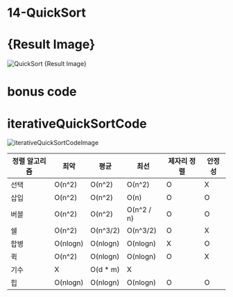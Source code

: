 # 14-QuickSort
# {Result Image}
![QuickSort {Result Image}](https://github.com/user-attachments/assets/914bf64b-98a2-40f1-b6f0-faf02e7f312a)
# bonus code
# iterativeQuickSortCode
![iterativeQuickSortCodeImage](https://github.com/user-attachments/assets/ad05cd10-afce-4796-ab99-770b363b3721)

정렬 알고리즘 | 최악 | 평균 | 최선 | 제자리 정렬 | 안정성
------ | ------ | ------ | ------ | ------ | ------
선택 | O(n^2) | O(n^2) | O(n^2) | O | X
삽입 | O(n^2) | O(n^2) | O(n) | O | O
버블 | O(n^2) | O(n^2) | O(n^2 / n) | O | O
쉘 | O(n^2) | O(n^3/2) | O(n^3/2) | O | X
합병 | O(nlogn) | O(nlogn) | O(nlogn) | X | O
퀵 | O(n^2) | O(nlogn) | O(nlogn) | O | X
기수 | X | O(d * m) | X |  | 
힙 | O(nlogn) | O(nlogn) | O(nlogn) | O | O
